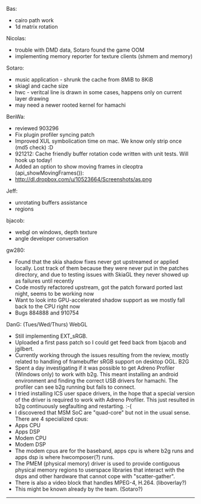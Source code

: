  Bas:
* cairo path work
* 1d matrix rotation

Nicolas:
* trouble with DMD data, Sotaro found the game OOM
* implementing memory reporter for texture clients (shmem and memory)

Sotaro:
* music application - shrunk the cache from 8MiB to 8KiB
* skiagl and cache size
* hwc - veritcal line is drawn in some cases, happens only on current layer drawing
* may need a newer rooted kernel for hamachi

BenWa:
* reviewed 903296
* Fix plugin profiler syncing patch
* Improved XUL symbolication time on mac. We know only strip once (md5 check) :D
* 921212: Cache friendly buffer rotation code written with unit tests. Will hook up today!
* Added an option to show moving frames in cleoptra (api_showMovingFrames()):
* http://dl.dropbox.com/u/10523664/Screenshots/as.png

Jeff:
* unrotating buffers assistance
* regions

bjacob:
* webgl on windows, depth texture
* angle developer conversation

gw280:
* Found that the skia shadow fixes never got upstreamed or applied locally. Lost track of them because they were never put in the patches directory, and due to testing issues with SkiaGL they never showed up as failures until recently
* Code mostly refactored upstream, got the patch forward ported last night, seems to be working now
* Want to look into GPU-accelerated shadow support as we mostly fall back to the CPU right now
* Bugs 884888 and 910754

DanG: (Tues/Wed/Thurs)
WebGL
* Still implementing EXT_sRGB. 
* Uploaded a first pass patch so I could get feed back from bjacob and jgilbert.
* Currently working through the issues resulting from the review, mostly related to handling of framebuffer sRGB support on desktop OGL.
    B2G
* Spent a day investigating if it was possible to get Adreno Profiler (Windows only) to work with b2g. This meant installing an android environment and finding the correct USB drivers for hamachi. The profiler can see b2g running but fails to connect.
* I tried installing ICS user space drivers, in the hope that a special version of the driver is required to work with Adreno Profiler. This just resulted in b2g continuously segfaulting and restarting. :-(
* I discovered that MSM SoC are "quad-core" but not in the usual sense. There are 4 specialized cpus:
* Apps CPU
* Apps DSP
* Modem CPU
* Modem DSP
* The modem cpus are for the baseband, apps cpu is where b2g runs and apps dsp is where hwcomposer(?) runs.
* The PMEM (physical memory) driver is used to provide contiguous physical memory regions to userspace libraries that interact with the dsps and other hardware that cannot cope with  "scatter-gather".
* There is also a video block that handles MPEG-4, H.264. (liboverlay?)
* This might be known already by the team. (Sotaro?)

________________


